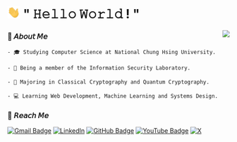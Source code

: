 # <img src="https://github.com/SatYu26/SatYu26/blob/master/Assets/Hi.gif" width="29px"> " 𝙷𝚎𝚕𝚕𝚘 𝚆𝚘𝚛𝚕𝚍 ! "

<img align="right" src="https://github-readme-stats.vercel.app/api/top-langs/?username=flries"/>

### 🌱 𝘈𝘣𝘰𝘶𝘵 𝘔𝘦
```
- 🎓 Studying Computer Science at National Chung Hsing University.

- 📄 Being a member of the Information Security Laboratory.

- 🔐 Majoring in Classical Cryptography and Quantum Cryptography.

- 💻 Learning Web Development, Machine Learning and Systems Design.
```

### 🧷 𝘙𝘦𝘢𝘤𝘩 𝘔𝘦
[![Gmail Badge](https://img.shields.io/badge/Gmail-EA4335?logo=gmail&logoColor=fff&style=for-the-badge)](mailto:flries.yu.an@gmail.com)
[![LinkedIn](https://img.shields.io/badge/linkedin-%230077B5.svg?style=for-the-badge&logo=linkedin&logoColor=white)](https://www.linkedin.com/in/flries/) 
[![GitHub Badge](https://img.shields.io/badge/GitHub-181717?logo=github&logoColor=fff&style=for-the-badge)](https://github.com/flries) 
[![YouTube Badge](https://img.shields.io/badge/YouTube-F00?logo=youtube&logoColor=fff&style=for-the-badge)](https://www.youtube.com/@flries) 
[![X](https://img.shields.io/badge/X-%23000000.svg?style=for-the-badge&logo=X&logoColor=white)](https://x.com/flries_)
